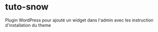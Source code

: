 # tuto-snow
Plugin WordPress pour ajouté un widget dans l'admin avec les instruction d'installation du theme
